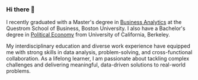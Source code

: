 ### Hi there 👋

I recently graduated with a Master's degree in [Business Analytics](https://www.bu.edu/questrom/degree-programs/ms-business-analytics/) at the Questrom School of Business, Boston University. I also have a Bachelor's degree in [Political Economy](https://politicaleconomy.berkeley.edu/) from University of California, Berkeley.

My interdisciplinary education and diverse work experience have equipped me with strong skills in data analysis, problem-solving, and cross-functional collaboration. As a lifelong learner, I am passionate about tackling complex challenges and delivering meaningful, data-driven solutions to real-world problems.

<!--
**setu-shah/setu-shah** is a ✨ _special_ ✨ repository because its `README.md` (this file) appears on your GitHub profile.

Here are some ideas to get you started:

- 🔭 I’m currently working on ...
- 🌱 I’m currently learning ...
- 👯 I’m looking to collaborate on ...
- 🤔 I’m looking for help with ...
- 💬 Ask me about ...
- 📫 How to reach me: ...
- 😄 Pronouns: ...
- ⚡ Fun fact: ...
-->
